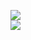 [![](https://img.shields.io/badge/Made%20With-Github%20Spray-lightgrey.svg?style=for-the-badge&logo=github)](https://github.com/Annihil/github-spray#3337)  
[![](https://i.imgur.com/2DrTn0Z.gif)](https://github.com/Annihil/github-spray)